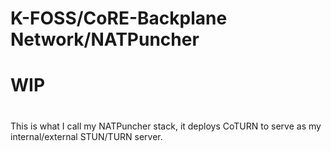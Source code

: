 # K-FOSS/CoRE-Backplane Network/NATPuncher

#
# WIP
# 

This is what I call my NATPuncher stack, it deploys CoTURN to serve as my internal/external STUN/TURN server.


